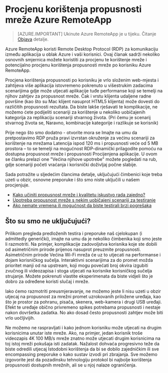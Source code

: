 
<properties 
    pageTitle="Procjenu korištenja propusnosti mreže Azure RemoteApp | Microsoft Azure"
    description="Saznajte više o propusnosti mreže za Azure RemoteApp zbirke i aplikacije."
    services="remoteapp"
    documentationCenter="" 
    authors="lizap" 
    manager="mbaldwin" />

<tags 
    ms.service="remoteapp" 
    ms.workload="compute" 
    ms.tgt_pltfrm="na" 
    ms.devlang="na" 
    ms.topic="article" 
    ms.date="08/15/2016" 
    ms.author="elizapo" />

# <a name="estimate-azure-remoteapp-network-bandwidth-usage"></a>Procjenu korištenja propusnosti mreže Azure RemoteApp 

> [AZURE.IMPORTANT]
> Ukinute Azure RemoteApp je u tijeku. Čitanje [Objava](https://go.microsoft.com/fwlink/?linkid=821148) detalje.

Azure RemoteApp koristi Remote Desktop Protocol (RDP) za komunikaciju između aplikacija u oblak Azure i vaši korisnici. Ovaj članak sadrži nekoliko osnovnih smjernica možete koristiti za procjenu te korištenje mreže i potencijalno procjenu korištenja propusnosti mreže po korisniku Azure RemoteApp.

Procjena korištenja propusnosti po korisniku je vrlo složenim web-mjesta i zahtijeva više aplikacija istovremeno pokrenuto u višestrukim zadacima scenarijima gdje može utjecati aplikacije tuđe performanse koji se temelji na njihov zahtjev za propusnost mreže. Čak i vrstu klijenta udaljene radne površine (kao što su Mac klijent nasuprot HTML5 klijenta) može dovesti do različitih propusnosti rezultata. Da biste lakše rješavati te komplikacije, ne možemo ćete podijeliti scenariji za korištenje u nekoliko uobičajenih kategorija za replikaciju scenariji stvarnog života. (Pri čemu je scenarij stvarnog života se, Naravno, kombinacije kategorije i razlikuje se korisnik)

Prije nego što smo dodatno - otvorite mora se Imajte na umu da pretpostavimo RDP pruža pravi izvrstan okruženje za većinu scenariji za korištenje na mrežama Latencija ispod 120 ms i propusnosti veće od 5 MB prostora – to se temelji na mogućnost RDP-dinamički prilagodite pomoću na dostupna propusnost mreže i propusnosti Procijenjena aplikacije. U ovom se članku prelazi one "Većina njihove upotrebe" možete pogledati na rub, gdje scenariji početi vraćanja i korisnički doživljaj počne slabije.

Sada potražite u sljedećim člancima detalje, uključujući čimbenici koje treba uzeti u obzir, osnovne preporuke i što smo niste uključili u našem procjenjuje.

- [Kako učiniti propusnost mreže i kvalitetu iskustvo rada zajedno?](remoteapp-bandwidthexperience.md)
- [Upotreba propusnost mreže s nekim uobičajeni scenariji za testiranje](remoteapp-bandwidthtests.md)
- [Ako nemate vremena ili mogućnost da biste testirali brzi pogrešaka](remoteapp-bandwidthguidelines.md)


## <a name="what-are-we-not-including"></a>Što su smo ne uključujući?

Prilikom pregleda predloženih testira i preporuke naš cjelokupan (i admittedly generički), imajte na umu da je nekoliko čimbenika koji smo jeste li razmotriti. Na primjer, komplikacije zadovoljstva korisnika koje ste dobili od asimetričnim prirode prijenos nasuprot preuzmite propusnosti. Asimetričnim prirode Većina Wi-Fi mreža će uz to utjecati na performanse i dojam korisničkog sučelja. Interaktivni scenarijima za do promet možda prioritet manji od na upstream, koji mogu povećati broj okvira izgubiti zvučnog ili videozapisa i stoga utjecati na korisnike korisničkog sučelja strujanje. Možete pokrenuti vlastite eksperimenata da biste vidjeli što je dobro za određene koristi slučaj i mreže.

Iako ćemo razmotriti preusmjeravanje, ne možemo jeste li nisu uzeti u obzir utjecaj na propusnost za mrežni promet uzrokovanih priložene uređaja, kao što je prostor za pohranu, pisača, skenera, web-kamera i drugi USB uređaji. Efekt te uređaje obično privremeno spikes potrebama propusnosti i nestaje nakon dovršetka zadatka. No ako dosad često propusnosti zahtjev može biti vrlo uočljivijih.

Ne možemo ne raspravljati i kako jednom korisniku može utjecati na drugim korisnicima unutar iste mreže. Ako, na primjer, jedan korisnik troše videozapis 4K 100 MB/s mreže znatno može utjecati drugim korisnicima na toj istoj mreži pokušaja isti zadatak. Nažalost dohvaća progresivno teže da biste odredili utjecaj Istodobni korištenja da bi se dobilo zajedničkim ili sve encompassing preporuke o kako sustav izvodi pri zbrajanja. Sve možemo izgovorite jest da pozadinsku tehnologiju protokol bi najbolje korištenja propusnosti dostupnih mrežnih, ali se u njoj nalaze ograničenja.